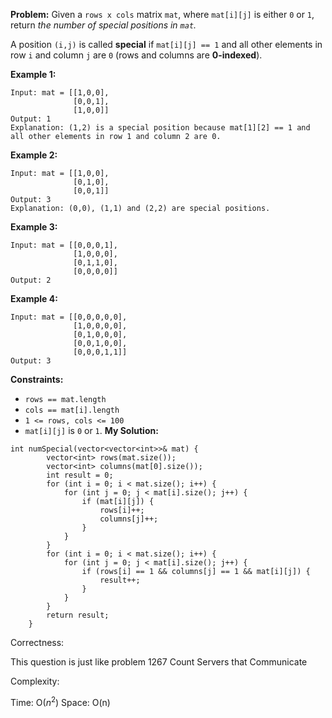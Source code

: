 **Problem:**
Given a `rows x cols` matrix `mat`, where `mat[i][j]` is either `0` or `1`, return *the number of special positions in `mat`.*

A position `(i,j)` is called **special** if `mat[i][j] == 1` and all other elements in row `i` and column `j` are `0` (rows and columns are **0-indexed**).

 

**Example 1:**

```
Input: mat = [[1,0,0],
              [0,0,1],
              [1,0,0]]
Output: 1
Explanation: (1,2) is a special position because mat[1][2] == 1 and all other elements in row 1 and column 2 are 0.
```

**Example 2:**

```
Input: mat = [[1,0,0],
              [0,1,0],
              [0,0,1]]
Output: 3
Explanation: (0,0), (1,1) and (2,2) are special positions. 
```

**Example 3:**

```
Input: mat = [[0,0,0,1],
              [1,0,0,0],
              [0,1,1,0],
              [0,0,0,0]]
Output: 2
```

**Example 4:**

```
Input: mat = [[0,0,0,0,0],
              [1,0,0,0,0],
              [0,1,0,0,0],
              [0,0,1,0,0],
              [0,0,0,1,1]]
Output: 3
```

 

**Constraints:**

- `rows == mat.length`
- `cols == mat[i].length`
- `1 <= rows, cols <= 100`
- `mat[i][j]` is `0` or `1`.
**My Solution:**
```
int numSpecial(vector<vector<int>>& mat) {
        vector<int> rows(mat.size());
        vector<int> columns(mat[0].size());
        int result = 0;
        for (int i = 0; i < mat.size(); i++) {
            for (int j = 0; j < mat[i].size(); j++) {
                if (mat[i][j]) {
                    rows[i]++;
                    columns[j]++;
                }
            }
        }
        for (int i = 0; i < mat.size(); i++) {
            for (int j = 0; j < mat[i].size(); j++) {
                if (rows[i] == 1 && columns[j] == 1 && mat[i][j]) {
                    result++;
                }
            }
        }
        return result;
    }
```
Correctness:

This question is just like problem 1267 Count Servers that Communicate

Complexity:

Time: O($n^2$)
Space: O(n)